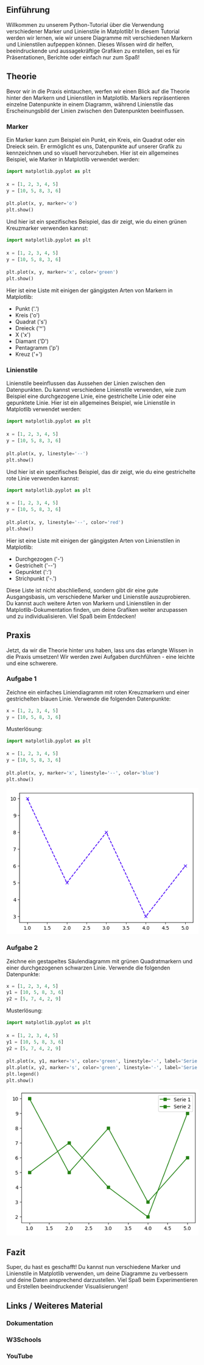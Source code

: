 ## Einführung
Willkommen zu unserem Python-Tutorial über die Verwendung verschiedener Marker und Linienstile in Matplotlib! In diesem Tutorial werden wir lernen, wie wir unsere Diagramme mit verschiedenen Markern und Linienstilen aufpeppen können. Dieses Wissen wird dir helfen, beeindruckende und aussagekräftige Grafiken zu erstellen, sei es für Präsentationen, Berichte oder einfach nur zum Spaß!

## Theorie
Bevor wir in die Praxis eintauchen, werfen wir einen Blick auf die Theorie hinter den Markern und Linienstilen in Matplotlib. Markers repräsentieren einzelne Datenpunkte in einem Diagramm, während Linienstile das Erscheinungsbild der Linien zwischen den Datenpunkten beeinflussen.

### Marker
Ein Marker kann zum Beispiel ein Punkt, ein Kreis, ein Quadrat oder ein Dreieck sein. Er ermöglicht es uns, Datenpunkte auf unserer Grafik zu kennzeichnen und so visuell hervorzuheben. Hier ist ein allgemeines Beispiel, wie Marker in Matplotlib verwendet werden:

```python
import matplotlib.pyplot as plt

x = [1, 2, 3, 4, 5]
y = [10, 5, 8, 3, 6]

plt.plot(x, y, marker='o')
plt.show()
```

Und hier ist ein spezifisches Beispiel, das dir zeigt, wie du einen grünen Kreuzmarker verwenden kannst:

```python
import matplotlib.pyplot as plt

x = [1, 2, 3, 4, 5]
y = [10, 5, 8, 3, 6]

plt.plot(x, y, marker='x', color='green')
plt.show()
```

Hier ist eine Liste mit einigen der gängigsten Arten von Markern in Matplotlib:

- Punkt ('.')
- Kreis ('o')
- Quadrat ('s')
- Dreieck ('^')
- X ('x')
- Diamant ('D')
- Pentagramm ('p')
- Kreuz ('+')

### Linienstile
Linienstile beeinflussen das Aussehen der Linien zwischen den Datenpunkten. Du kannst verschiedene Linienstile verwenden, wie zum Beispiel eine durchgezogene Linie, eine gestrichelte Linie oder eine gepunktete Linie. Hier ist ein allgemeines Beispiel, wie Linienstile in Matplotlib verwendet werden:

```python
import matplotlib.pyplot as plt

x = [1, 2, 3, 4, 5]
y = [10, 5, 8, 3, 6]

plt.plot(x, y, linestyle='--')
plt.show()
```

Und hier ist ein spezifisches Beispiel, das dir zeigt, wie du eine gestrichelte rote Linie verwenden kannst:

```python
import matplotlib.pyplot as plt

x = [1, 2, 3, 4, 5]
y = [10, 5, 8, 3, 6]

plt.plot(x, y, linestyle='--', color='red')
plt.show()
```

Hier ist eine Liste mit einigen der gängigsten Arten von Linienstilen in Matplotlib:

- Durchgezogen ('-')
- Gestrichelt ('--')
- Gepunktet (':')
- Strichpunkt ('-.')

Diese Liste ist nicht abschließend, sondern gibt dir eine gute Ausgangsbasis, um verschiedene Marker und Linienstile auszuprobieren. Du kannst auch weitere Arten von Markern und Linienstilen in der Matplotlib-Dokumentation finden, um deine Grafiken weiter anzupassen und zu individualisieren. Viel Spaß beim Entdecken!

## Praxis
Jetzt, da wir die Theorie hinter uns haben, lass uns das erlangte Wissen in die Praxis umsetzen! Wir werden zwei Aufgaben durchführen - eine leichte und eine schwerere.

### Aufgabe 1
Zeichne ein einfaches Liniendiagramm mit roten Kreuzmarkern und einer gestrichelten blauen Linie. Verwende die folgenden Datenpunkte:
```python
x = [1, 2, 3, 4, 5]
y = [10, 5, 8, 3, 6]
```

Musterlösung:

```python
import matplotlib.pyplot as plt

x = [1, 2, 3, 4, 5]
y = [10, 5, 8, 3, 6]

plt.plot(x, y, marker='x', linestyle='--', color='blue')
plt.show()
```

![](https://github.com/janehlenb/Projektarbeit-ChatGPT-Python/blob/main/Images/Darstellung/Grundlagen_des_Plottings/Verwendung_verschiedener_Marker_und_Linienstile/ms_aufgabe1.png)

### Aufgabe 2
Zeichne ein gestapeltes Säulendiagramm mit grünen Quadratmarkern und einer durchgezogenen schwarzen Linie. Verwende die folgenden Datenpunkte:

```python
x = [1, 2, 3, 4, 5]
y1 = [10, 5, 8, 3, 6]
y2 = [5, 7, 4, 2, 9]
```

Musterlösung:

```python
import matplotlib.pyplot as plt

x = [1, 2, 3, 4, 5]
y1 = [10, 5, 8, 3, 6]
y2 = [5, 7, 4, 2, 9]

plt.plot(x, y1, marker='s', color='green', linestyle='-', label='Serie 1')
plt.plot(x, y2, marker='s', color='green', linestyle='-', label='Serie 2')
plt.legend()
plt.show()
```

![](https://github.com/janehlenb/Projektarbeit-ChatGPT-Python/blob/main/Images/Darstellung/Grundlagen_des_Plottings/Verwendung_verschiedener_Marker_und_Linienstile/ms_aufgabe2.png)

## Fazit
Super, du hast es geschafft! Du kannst nun verschiedene Marker und Linienstile in Matplotlib verwenden, um deine Diagramme zu verbessern und deine Daten ansprechend darzustellen. Viel Spaß beim Experimentieren und Erstellen beeindruckender Visualisierungen!

## Links / Weiteres Material
### Dokumentation
### W3Schools
### YouTube